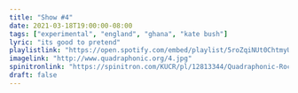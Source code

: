 ```yaml
---
title: "Show #4"
date: 2021-03-18T19:00:00-08:00
tags: ["experimental", "england", "ghana", "kate bush"]
lyric: "its good to pretend"
playlistlink: "https://open.spotify.com/embed/playlist/5roZqiNUt0ChtmyUMCs9c5"
imagelink: "http://www.quadraphonic.org/4.jpg"
spinitronlink: "https://spinitron.com/KUCR/pl/12813344/Quadraphonic-Rock-Block"
draft: false
---
```

